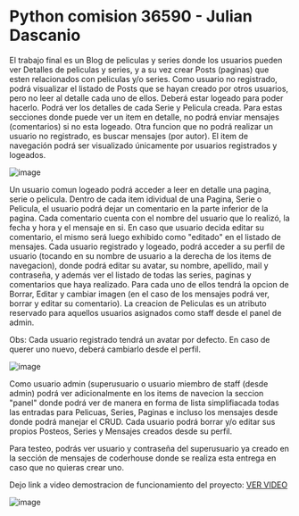 # Python comision 36590 - Julian Dascanio

El trabajo final es un Blog de peliculas y series donde los usuarios pueden ver Detalles de peliculas y series, y a su vez crear Posts (paginas) que esten relacionados con peliculas y/o series.
Como usuario no registrado, podrá visualizar el listado de Posts que se hayan creado por otros usuarios, pero no leer al detalle cada uno de ellos. Deberá estar logeado para poder hacerlo. Podrá ver los detalles de cada Serie y Pelicula creada. Para estas secciones donde puede ver un item en detalle, no podrá enviar mensajes (comentarios) si no esta logeado.
Otra funcion que no podrá realizar un usuario no registrado, es buscar mensajes (por autor). El item de navegación podrá ser visualizado únicamente por usuarios registrados y logeados.

![image](https://user-images.githubusercontent.com/101378689/175753790-d7907207-b6e7-4414-a5d0-3efa83b7b0c6.png)

Un usuario comun logeado podrá acceder a leer en detalle una pagina, serie o pelicula. Dentro de cada item idividual de una Pagina, Serie o Pelicula, el usuario podrá dejar un comentario en la parte inferior de la pagina. Cada comentario cuenta con el nombre del usuario que lo realizó, la fecha y hora y el mensaje en si. En caso que usuario decida editar su comentario, el mismo será luego exhibido como "editado" en el listado de mensajes.
Cada usuario registrado y logeado, podrá acceder a su perfil de usuario (tocando en su nombre de usuario a la derecha de los items de navegacion), donde podrá editar su avatar, su nombre, apellido, mail y contraseña, y además ver el listado de todas las series, paginas y comentarios que haya realizado. Para cada uno de ellos tendrá la opcion de Borrar, Editar y cambiar imagen (en el caso de los mensajes podrá ver, borrar y editar su comentario). La creacion de Peliculas es un atributo reservado para aquellos usuarios asignados como staff desde el panel de admin.

Obs: Cada usuario registrado tendrá un avatar por defecto. En caso de querer uno nuevo, deberá cambiarlo desde el perfil.

![image](https://user-images.githubusercontent.com/101378689/175754062-8f0b044c-7c07-4314-aa16-4e2f406fea5d.png)

Como usuario admin (superusuario o usuario miembro de staff (desde admin) podrá ver adicionalmente en los items de navecion la seccion "panel" donde podrá ver de manera en forma de lista simplifiacada todas las entradas para Pelicuas, Series, Paginas e incluso los mensajes desde donde podrá manejar el CRUD.
Cada usuario podrá borrar y/o editar sus propios Posteos, Series y Mensajes creados desde su perfil.

Para testeo, podrás ver usuario y contraseña del superusuario ya creado en la sección de mensajes de coderhouse donde se realiza esta entrega en caso que no quieras crear uno.

Dejo link a video demostracion de funcionamiento del proyecto: <a href="https://youtu.be/aygEM21QhuQ">VER VIDEO</a>

![image](https://user-images.githubusercontent.com/101378689/175754349-4f8f20f7-befa-4e1a-84d3-7789949338b9.png)



